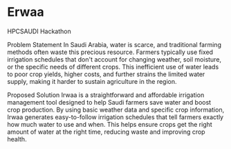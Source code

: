 # Erwaa
HPCSAUDI Hackathon



Problem Statement
In Saudi Arabia, water is scarce, and traditional farming methods often waste this precious resource. Farmers typically use fixed irrigation schedules that don't account for changing weather, soil moisture, or the specific needs of different crops. This inefficient use of water leads to poor crop yields, higher costs, and further strains the limited water supply, making it harder to sustain agriculture in the region.

Proposed Solution
Irwaa is a straightforward and affordable irrigation management tool designed to help Saudi farmers save water and boost crop production. By using basic weather data and specific crop information, Irwaa generates easy-to-follow irrigation schedules that tell farmers exactly how much water to use and when. This helps ensure crops get the right amount of water at the right time, reducing waste and improving crop health.
